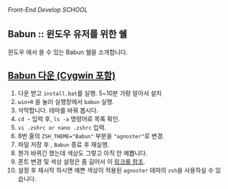 ###### Front-End Develop SCHOOL

## Babun :: 윈도우 유저를 위한 쉘

윈도우 에서 쓸 수 있는 Babun 쉘을 소개합니다.

## [Babun 다운 (Cygwin 포함)](http://babun.github.io/)

1. 다운 받고 `install.bat`를 실행. 5~10분 가량 알아서 설치
1. `win+R` 을 눌러 실행창에서 `babun` 실행.
1. 삭막합니다. 테마를 바꿔 봅시다.
1. `cd ~` 입력 후, `ls -a` 명령어로 목록 확인.
1. `vi .zshrc or nano .zshrc` 입력.
1. 8번 줄의 `ZSH_THEME="Babun"` 부분을 `"agnoster"`로 변경.
1. 파일 저장 후 , `Babun` 종료 후 재실행.
1. 뭔가 바뀌긴 했는데 색상도 그렇고 아직 안 예쁩니다.
1. 폰트 변경 및 색상 설정은 좀 길어서 이 [링크를 참조](https://www.sorendam.com/take-control-of-your-console-in-windows-with-babun-oh-my-zsh-and-powerline-fonts/).
1. 설정 후 재시작 하시면 예쁜 색상이 적용된 `agnoster` 테마의 `zsh`을 사용하실 수 있습니다.